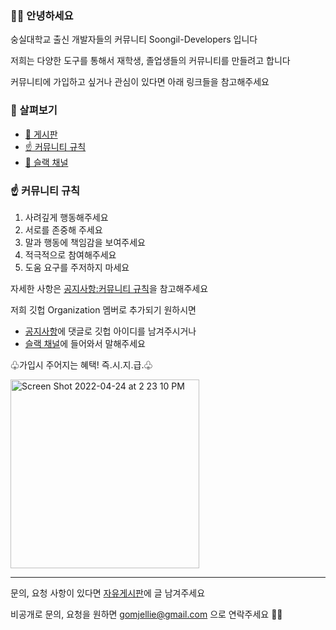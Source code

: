 
### 👋🏻 안녕하세요

숭실대학교 출신 개발자들의 커뮤니티 Soongil-Developers 입니다

저희는 다양한 도구를 통해서 재학생, 졸업생들의 커뮤니티를 만들려고 합니다

커뮤니티에 가입하고 싶거나 관심이 있다면 아래 링크들을 참고해주세요

### 👀 살펴보기

- [💬 게시판](https://soongsil.dev)
- [☝️ 커뮤니티 규칙](https://github.com/orgs/Soongsil-Developers/discussions/7)
- [🍻 슬랙 채널](https://slack.soongsil.dev)

### ☝️ 커뮤니티 규칙 

 1. 사려깊게 행동해주세요
 2. 서로를 존중해 주세요
 3. 말과 행동에 책임감을 보여주세요
 4. 적극적으로 참여해주세요
 5. 도움 요구를 주저하지 마세요

자세한 사항은 [공지사항:커뮤니티 규칙](https://github.com/orgs/Soongsil-Developers/discussions/7)을 참고해주세요

저희 깃헙 Organization 멤버로 추가되기 원하시면
 - [공지사항](https://github.com/orgs/Soongsil-Developers/discussions/1)에 댓글로 깃헙 아이디를 남겨주시거나
 - [슬랙 채널](https://slack.soongsil.dev)에 들어와서 말해주세요

♧가입시 주어지는 혜택! 즉.시.지.급.♧

<img width="302" alt="Screen Shot 2022-04-24 at 2 23 10 PM" src="https://user-images.githubusercontent.com/13645032/164958073-3a00f556-5c7f-4115-9675-d4e742c734a8.png">

------------

문의, 요청 사항이 있다면 [자유게시판](https://github.com/orgs/Soongsil-Developers/discussions/categories/자유게시판)에 글 남겨주세요

비공개로 문의, 요청을 원하면 gomjellie@gmail.com 으로 연락주세요 🏄‍♂️
